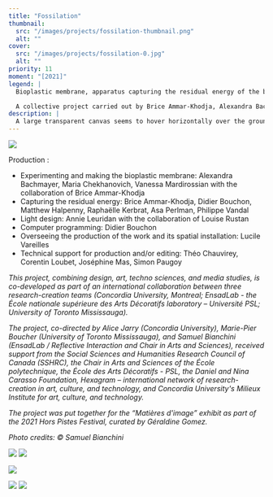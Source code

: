 ```yaml
---
title: "Fossilation"
thumbnail:
  src: "/images/projects/fossilation-thumbnail.png"
  alt: ""
cover:
  src: "/images/projects/fossilation-0.jpg"
  alt: ""
priority: 11
moment: "[2021]"
legend: |
  Bioplastic membrane, apparatus capturing the residual energy of the building as it interacts with light.

  A collective project carried out by Brice Ammar-Khodja, Alexandra Bachmayer, Samuel Bianchini, Marie-Pier Boucher, Didier Bouchon, Maria Chekhanovich, Matthew Halpenny, Alice Jarry, Raphaëlle Kerbrat, Annie Leuridan, Vanessa Mardirossian, Asa Perlman, Philippe Vandal, Lucile Vareilles.
description: |
  A large transparent canvas seems to hover horizontally over the ground. Its bright colour is slightly animated by the fluctuating lights that shine through it. Several cables come out of the bottom of this vast membrane, like they're growing straight out of it; they stretch out towards the ceiling as if trying to cling to it. This surface is made of a bioplastic whose variable thickness generates a pattern, an image, images. Actually this long flexible band also recalls a film strip on which a few frames appear in succession. Rather than the result of shooting an image, these quasi-images are generated and slowly shaped: an imprint forms the image, the imprint of a electronic display device. Like a fossil from our own era, the counter-form of bare components (flat screen, cables, computer and its peripherals) is printed onto matter. But, image after image, this imprint disappears like the scale model of an open-pit mine being gradually buried. The process of shaping, or "unshaping" is thus depicted by the sequencing itself: it's the same image that's represented, but, frame by frame, literally merges with the media, like a video dissolve, but physical this time. And while this film strip isn't running through a projector, back lighting puts its patterns in motion: the light is unstable, its vibrations and other variations react to interferences originating from the recording of the exhibition space's residual energies. The membrane is not only attached to the ceiling, it is also connected to the building via a great number of sensors, their visible and hanging cables deployed like tentacles searching for food, for energy. Thus, the pipes and other colorful cables that make up the Centre Pompidou signature architecture are invested by these sensors which convert the various flows, activities, and traffic that circulate through the building into electricity. As a whole, this apparatus is directly plugged into the space, configuring an ecosystem in which the image, far from immaterial, is composed of and reacts to the different specific aspects of the situation. The image is no longer the simple reflection of a past reality; answering to a kind of potential media archeology, it appears today as the localized physical trace of a future past.
---
```


![](/images/projects/fossilation-1.jpg)

<lite-vimeo videoid="537887403">
</lite-vimeo>

Production :
-    Experimenting and making the bioplastic membrane: Alexandra Bachmayer, Maria Chekhanovich, Vanessa Mardirossian with the collaboration of Brice Ammar-Khodja
-    Capturing the residual energy: Brice Ammar-Khodja, Didier Bouchon, Matthew Halpenny, Raphaëlle Kerbrat, Asa Perlman, Philippe Vandal
-    Light design: Annie Leuridan with the collaboration of Louise Rustan
-    Computer programming: Didier Bouchon
-    Overseeing the production of the work and its spatial installation: Lucile Vareilles
-    Technical support for production and/or editing: Théo Chauvirey, Corentin Loubet, Joséphine Mas, Simon Paugoy

_This project, combining design, art, techno sciences, and media studies, is co-developed as part of an international collaboration between three research-creation teams (Concordia University, Montreal; EnsadLab - the École nationale supérieure des Arts Décoratifs laboratory – Université PSL; University of Toronto Mississauga)._

_The project, co-directed by Alice Jarry (Concordia University), Marie-Pier Boucher (University of Toronto Mississauga), and Samuel Bianchini (EnsadLab / Reflective Interaction and Chair in Arts and Sciences), received support from the Social Sciences and Humanities Research Council of Canada (SSHRC), the Chair in Arts and Sciences of the École polytechnique,  the École des Arts Décoratifs - PSL, the Daniel and Nina Carasso Foundation, Hexagram – international network of research-creation in art, culture, and technology, and Concordia University's Milieux Institute for art, culture, and technology._

_The project was put together for the “Matières d'image” exhibit as part of the 2021 Hors Pistes Festival, curated by Géraldine Gomez._

_Photo credits: © Samuel Bianchini_

![](/images/projects/fossilation-5.jpg)
![](/images/projects/fossilation-6.jpg)

![](/images/projects/fossilation-2.jpg)

![](/images/projects/fossilation-3.jpg)
![](/images/projects/fossilation-4.jpg)
